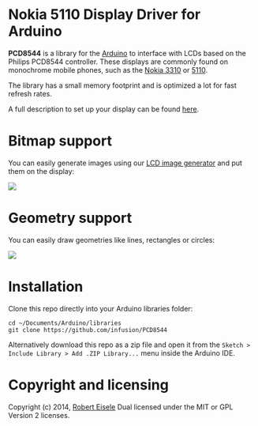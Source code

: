 
# Nokia 5110 Display Driver for Arduino

**PCD8544** is a library for the [Arduino](http://arduino.cc/) to interface with LCDs based on the
Philips PCD8544 controller. These displays are commonly found on monochrome mobile phones, such as the
[Nokia 3310](http://en.wikipedia.org/wiki/Nokia_3310) or [5110](http://en.wikipedia.org/wiki/Nokia_5110). 

The library has a small memory footprint and is optimized a lot for fast refresh rates. 

A full description to set up your display can be found [here](https://www.xarg.org/2014/06/how-to-use-a-nokia-5110-graphical-display-with-arduino/).



# Bitmap support

You can easily generate images using our [LCD image generator](https://www.xarg.org/tools/lcd-image-generator/) and put them on the display:

![](https://www.xarg.org/image/nokia5110/nokia5110-cat.jpg)

# Geometry support

You can easily draw geometries like lines, rectangles or circles:

![](https://www.xarg.org/image/nokia5110/nokia5110-pyramid.jpg)

# Installation

Clone this repo directly into your Arduino libraries folder:

```
cd ~/Documents/Arduino/libraries
git clone https://github.com/infusion/PCD8544
```

Alternatively download this repo as a zip file and open it from the `Sketch > Include Library > Add .ZIP Library...` menu inside the Arduino IDE. 

Copyright and licensing
===
Copyright (c) 2014, [Robert Eisele](https://www.xarg.org/)
Dual licensed under the MIT or GPL Version 2 licenses.